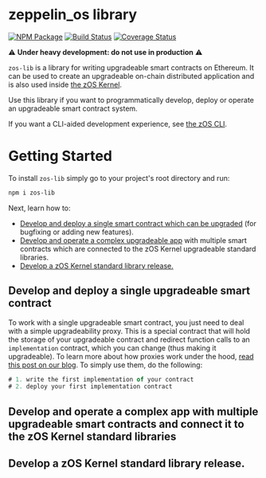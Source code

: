 # zeppelin_os library
[![NPM Package](https://img.shields.io/npm/v/zos-lib.svg?style=flat-square)](https://www.npmjs.org/package/zos-lib)
[![Build Status](https://travis-ci.org/zeppelinos/zos-lib.svg?branch=master)](https://travis-ci.org/zeppelinos/zos-lib)
[![Coverage Status](https://coveralls.io/repos/github/zeppelinos/zos-lib/badge.svg?branch=master)](https://coveralls.io/github/zeppelinos/zos-lib?branch=master)

:warning: **Under heavy development: do not use in production** :warning: 

`zos-lib` is a library for writing upgradeable smart contracts on Ethereum. It can be used to create an upgradeable on-chain distributed application and is also used inside [the zOS Kernel](https://github.com/zeppelinos/kernel).

Use this library if you want to programmatically develop, deploy or operate an upgradeable smart contract system. 

If you want a CLI-aided development experience, see [the zOS CLI](https://github.com/zeppelinos/cli). 

# Getting Started

To install `zos-lib` simply go to your project's root directory and run:
```sh
npm i zos-lib
```

Next, learn how to:
- [Develop and deploy a single smart contract which can be upgraded](#single) (for bugfixing or adding new features).
- [Develop and operate a complex upgradeable app](#complex) with multiple smart contracts which are connected to the zOS Kernel upgradeable standard libraries.
- [Develop a zOS Kernel standard library release.](#kernel)

## <a name="single"></a> Develop and deploy a single upgradeable smart contract

To work with a single upgradeable smart contract, you just need to deal with a simple upgradeability proxy. This is a special contract that will hold the storage of your upgradeable contract and redirect function calls to an `implementation` contract, which you can change (thus making it upgradeable). To learn more about how proxies work under the hood, [read this post on our blog](https://blog.zeppelinos.org/proxy-patterns/). To simply use them, do the following: 

```js
# 1. write the first implementation of your contract
# 2. deploy your first implementation contract
```



## <a name="complex"></a> Develop and operate a complex app with multiple upgradeable smart contracts and connect it to the zOS Kernel standard libraries
## <a name="kernel"></a> Develop a zOS Kernel standard library release.
